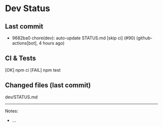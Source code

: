 # Dev Status

## Last commit
- 9682ba0 chore(dev): auto-update STATUS.md [skip ci] (#90) (github-actions[bot], 4 hours ago)
## CI & Tests
[OK] npm ci
[FAIL] npm test

## Changed files (last commit)
dev/STATUS.md

---
Notes:
- ...

